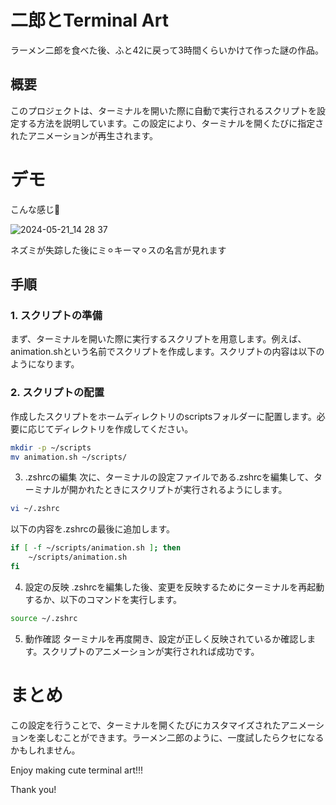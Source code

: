 # 二郎とTerminal Art

ラーメン二郎を食べた後、ふと42に戻って3時間くらいかけて作った謎の作品。

## 概要
このプロジェクトは、ターミナルを開いた際に自動で実行されるスクリプトを設定する方法を説明しています。この設定により、ターミナルを開くたびに指定されたアニメーションが再生されます。

# デモ

こんな感じ🎵

![2024-05-21_14 28 37](https://github.com/cimura/terminal_art/assets/144637453/e94857b6-2c34-4a02-a82a-031641ad0ecf)


ネズミが失踪した後にミ⚪︎キーマ⚪︎スの名言が見れます

## 手順


### 1. スクリプトの準備
まず、ターミナルを開いた際に実行するスクリプトを用意します。例えば、animation.shという名前でスクリプトを作成します。スクリプトの内容は以下のようになります。



### 2. スクリプトの配置
作成したスクリプトをホームディレクトリのscriptsフォルダーに配置します。必要に応じてディレクトリを作成してください。

```bash
mkdir -p ~/scripts
mv animation.sh ~/scripts/
```


3. .zshrcの編集
次に、ターミナルの設定ファイルである.zshrcを編集して、ターミナルが開かれたときにスクリプトが実行されるようにします。


```bash
vi ~/.zshrc
```

以下の内容を.zshrcの最後に追加します。

```bash
if [ -f ~/scripts/animation.sh ]; then
    ~/scripts/animation.sh
fi
```

4. 設定の反映
.zshrcを編集した後、変更を反映するためにターミナルを再起動するか、以下のコマンドを実行します。


```bash
source ~/.zshrc
```



5. 動作確認
ターミナルを再度開き、設定が正しく反映されているか確認します。スクリプトのアニメーションが実行されれば成功です。



# まとめ
この設定を行うことで、ターミナルを開くたびにカスタマイズされたアニメーションを楽しむことができます。ラーメン二郎のように、一度試したらクセになるかもしれません。


Enjoy making cute terminal art!!!

Thank you!
